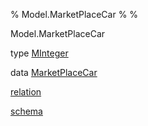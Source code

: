 % Model.MarketPlaceCar
% 
% 

Model.MarketPlaceCar

type [MInteger](Model-MarketPlaceCar.html#t:MInteger)

data [MarketPlaceCar](Model-MarketPlaceCar.html#t:MarketPlaceCar)

[relation](Model-MarketPlaceCar.html#v:relation)

[schema](Model-MarketPlaceCar.html#v:schema)
